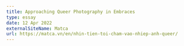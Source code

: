 ```yaml
---
title: Approaching Queer Photography in Embraces
type: essay
date: 12 Apr 2022
externalSiteName: Matca
url: https://matca.vn/en/nhin-tien-toi-cham-vao-nhiep-anh-queer/
---
```

